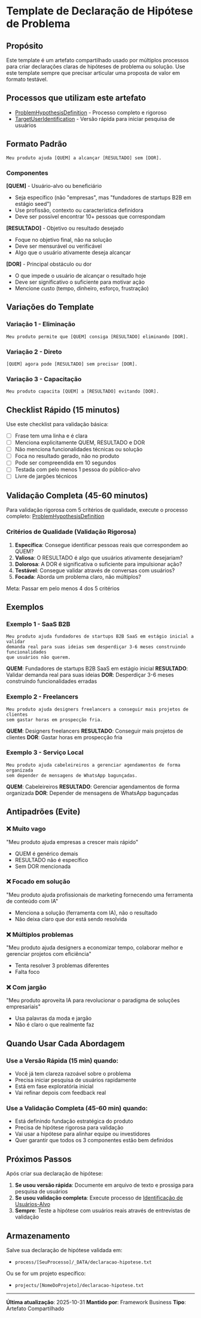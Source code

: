 # Template de Declaração de Hipótese de Problema

## Propósito

Este template é um artefato compartilhado usado por múltiplos processos para criar declarações claras de hipóteses de problema ou solução. Use este template sempre que precisar articular uma proposta de valor em formato testável.

## Processos que utilizam este artefato

- [ProblemHypothesisDefinition](../../ProblemHypothesisDefinition/process.MD) - Processo completo e rigoroso
- [TargetUserIdentification](../../TargetUserIdentification/process.MD) - Versão rápida para iniciar pesquisa de usuários

## Formato Padrão

```
Meu produto ajuda [QUEM] a alcançar [RESULTADO] sem [DOR].
```

### Componentes

**[QUEM]** - Usuário-alvo ou beneficiário
- Seja específico (não "empresas", mas "fundadores de startups B2B em estágio seed")
- Use profissão, contexto ou característica definidora
- Deve ser possível encontrar 10+ pessoas que correspondam

**[RESULTADO]** - Objetivo ou resultado desejado
- Foque no objetivo final, não na solução
- Deve ser mensurável ou verificável
- Algo que o usuário ativamente deseja alcançar

**[DOR]** - Principal obstáculo ou dor
- O que impede o usuário de alcançar o resultado hoje
- Deve ser significativo o suficiente para motivar ação
- Mencione custo (tempo, dinheiro, esforço, frustração)

## Variações do Template

### Variação 1 - Eliminação
```
Meu produto permite que [QUEM] consiga [RESULTADO] eliminando [DOR].
```

### Variação 2 - Direto
```
[QUEM] agora pode [RESULTADO] sem precisar [DOR].
```

### Variação 3 - Capacitação
```
Meu produto capacita [QUEM] a [RESULTADO] evitando [DOR].
```

## Checklist Rápido (15 minutos)

Use este checklist para validação básica:

- [ ] Frase tem uma linha e é clara
- [ ] Menciona explicitamente QUEM, RESULTADO e DOR
- [ ] Não menciona funcionalidades técnicas ou solução
- [ ] Foca no resultado gerado, não no produto
- [ ] Pode ser compreendida em 10 segundos
- [ ] Testada com pelo menos 1 pessoa do público-alvo
- [ ] Livre de jargões técnicos

## Validação Completa (45-60 minutos)

Para validação rigorosa com 5 critérios de qualidade, execute o processo completo:
[ProblemHypothesisDefinition](../../ProblemHypothesisDefinition/process.MD)

### Critérios de Qualidade (Validação Rigorosa)

1. **Específica**: Consegue identificar pessoas reais que correspondem ao QUEM?
2. **Valiosa**: O RESULTADO é algo que usuários ativamente desejariam?
3. **Dolorosa**: A DOR é significativa o suficiente para impulsionar ação?
4. **Testável**: Consegue validar através de conversas com usuários?
5. **Focada**: Aborda um problema claro, não múltiplos?

Meta: Passar em pelo menos 4 dos 5 critérios

## Exemplos

### Exemplo 1 - SaaS B2B
```
Meu produto ajuda fundadores de startups B2B SaaS em estágio inicial a validar
demanda real para suas ideias sem desperdiçar 3-6 meses construindo funcionalidades
que usuários não querem.
```

**QUEM**: Fundadores de startups B2B SaaS em estágio inicial
**RESULTADO**: Validar demanda real para suas ideias
**DOR**: Desperdiçar 3-6 meses construindo funcionalidades erradas

### Exemplo 2 - Freelancers
```
Meu produto ajuda designers freelancers a conseguir mais projetos de clientes
sem gastar horas em prospecção fria.
```

**QUEM**: Designers freelancers
**RESULTADO**: Conseguir mais projetos de clientes
**DOR**: Gastar horas em prospecção fria

### Exemplo 3 - Serviço Local
```
Meu produto ajuda cabeleireiros a gerenciar agendamentos de forma organizada
sem depender de mensagens de WhatsApp bagunçadas.
```

**QUEM**: Cabeleireiros
**RESULTADO**: Gerenciar agendamentos de forma organizada
**DOR**: Depender de mensagens de WhatsApp bagunçadas

## Antipadrões (Evite)

### ❌ Muito vago
"Meu produto ajuda empresas a crescer mais rápido"
- QUEM é genérico demais
- RESULTADO não é específico
- Sem DOR mencionada

### ❌ Focado em solução
"Meu produto ajuda profissionais de marketing fornecendo uma ferramenta de conteúdo com IA"
- Menciona a solução (ferramenta com IA), não o resultado
- Não deixa claro que dor está sendo resolvida

### ❌ Múltiplos problemas
"Meu produto ajuda designers a economizar tempo, colaborar melhor e gerenciar projetos com eficiência"
- Tenta resolver 3 problemas diferentes
- Falta foco

### ❌ Com jargão
"Meu produto aproveita IA para revolucionar o paradigma de soluções empresariais"
- Usa palavras da moda e jargão
- Não é claro o que realmente faz

## Quando Usar Cada Abordagem

### Use a Versão Rápida (15 min) quando:
- Você já tem clareza razoável sobre o problema
- Precisa iniciar pesquisa de usuários rapidamente
- Está em fase exploratória inicial
- Vai refinar depois com feedback real

### Use a Validação Completa (45-60 min) quando:
- Está definindo fundação estratégica do produto
- Precisa de hipótese rigorosa para validação
- Vai usar a hipótese para alinhar equipe ou investidores
- Quer garantir que todos os 3 componentes estão bem definidos

## Próximos Passos

Após criar sua declaração de hipótese:

1. **Se usou versão rápida**: Documente em arquivo de texto e prossiga para pesquisa de usuários
2. **Se usou validação completa**: Execute processo de [Identificação de Usuários-Alvo](../../TargetUserIdentification/process.MD)
3. **Sempre**: Teste a hipótese com usuários reais através de entrevistas de validação

## Armazenamento

Salve sua declaração de hipótese validada em:
- `process/[SeuProcesso]/_DATA/declaracao-hipotese.txt`

Ou se for um projeto específico:
- `projects/[NomeDoProjeto]/declaracao-hipotese.txt`

---

**Última atualização**: 2025-10-31
**Mantido por**: Framework Business
**Tipo**: Artefato Compartilhado
